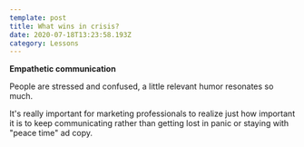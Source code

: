 ```yaml
---
template: post
title: What wins in crisis?
date: 2020-07-18T13:23:58.193Z
category: Lessons
---
```

**Empathetic communication**

People are stressed and confused, a little relevant humor resonates so much.

It's really important for marketing professionals to realize just how important it is to keep communicating rather than getting lost in panic or staying with "peace time" ad copy.